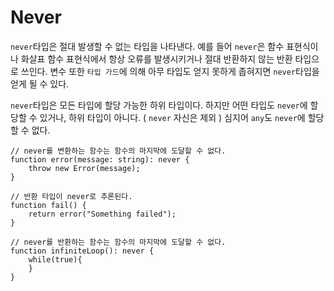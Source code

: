 # Never

`never`타입은 절대 발생할 수 없는 타입을 나타낸다. 예를 들어 `never`은 함수 표현식이나 화살표 함수 표현식에서 항상 오류를 발생시키거나 절대 반환하지 않는 반환 타입으로 쓰인다. 변수 또한 `타입 가드`에 의해 아무 타입도 얻지 못하게 좁혀지면 `never`타입을 얻게 될 수 있다.

`never`타입은 모든 타입에 할당 가능한 하위 타입이다. 하지만 어떤 타입도 `never`에 할당할 수 있거나, 하위 타입이 아니다. ( `never` 자신은 제외 ) 심지어 `any`도  `never`에 할당할 수 없다.

```Ts
// never를 변환하는 함수는 함수의 마지막에 도달할 수 없다.
function error(message: string): never {
    throw new Error(message);
}

// 반환 타입이 never로 추론된다.
function fail() {
    return error("Something failed");
}

// never를 반환하는 함수는 함수의 마지막에 도달할 수 없다.
function infiniteLoop(): never {
    while(true){
    }
}
```